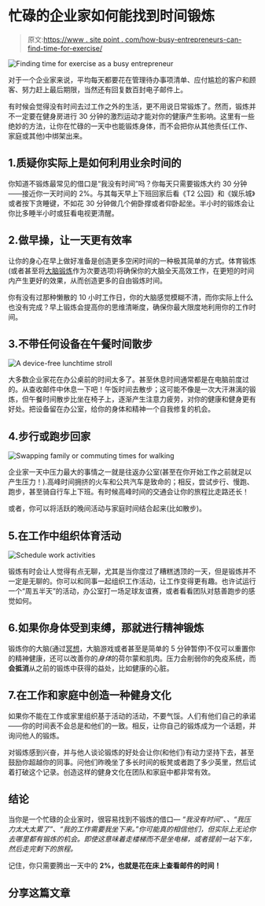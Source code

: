 # 忙碌的企业家如何能找到时间锻炼

> 原文:[https://www . site point . com/how-busy-entrepreneurs-can-find-time-for-exercise/](https://www.sitepoint.com/how-busy-entrepreneurs-can-find-time-for-exercise/)

![Finding time for exercise as a busy entrepreneur](../Images/99231195c19868cc104647bacf23aaf2.png)

对于一个企业家来说，平均每天都要花在管理待办事项清单、应付尴尬的客户和顾客、努力赶上最后期限，当然还有回复数百封电子邮件上。

有时候会觉得没有时间去过工作之外的生活，更不用说日常锻炼了。然而，锻炼并不一定要在健身房进行 30 分钟的激烈运动才能对你的健康产生影响。这里有一些绝妙的方法，让你在忙碌的一天中也能锻炼身体，而不会把你从其他责任(工作、家庭或其他)中绑架出来。

## 1.质疑你实际上是如何利用业余时间的

你知道不锻炼最常见的借口是“我没有时间”吗？你每天只需要锻炼大约 30 分钟——接近你一天时间的 2%。与其每天早上下班回家后看《T2 公园》和《娱乐城》或者按下贪睡键，不如花 30 分钟做几个俯卧撑或者仰卧起坐。半小时的锻炼会让你比多睡半小时或狂看电视更清醒。

## 2.做早操，让一天更有效率

让你的身心在早上做好准备是创造更多空闲时间的一种极其简单的方式。体育锻炼(或者甚至将[大脑锻炼](https://www.sitepoint.com/8-brain-warm-up-exercises-for-mental-clarity-in-the-morning/)作为次要选项)将确保你的大脑全天高效工作，在更短的时间内产生更好的效果，从而创造更多的自由锻炼时间。

你有没有过那种懒散的 10 小时工作日，你的大脑感觉模糊不清，而你实际上什么也没有完成？早上锻炼会提高你的思维清晰度，确保你最大限度地利用你的工作时间。

## 3.不带任何设备在午餐时间散步

![A device-free lunchtime stroll](../Images/85cdfd8c1df99d43b028da6e365a8b71.png)

大多数企业家花在办公桌前的时间太多了。甚至休息时间通常都是在电脑前度过的。从查收邮件中休息一下吧！午饭时间去散步；这可能不像是一次大汗淋漓的锻炼，但午餐时间散步比坐在椅子上，逐渐产生注意力疲劳，对你的健康和健身更有好处。把设备留在办公室，给你的身体和精神一个自我修复的机会。

## 4.步行或跑步回家

![Swapping family or commuting times for walking](../Images/8159fec420a0342785d5641d017d7d4d.png)

企业家一天中压力最大的事情之一就是往返办公室(甚至在你开始工作之前就足以产生压力！).高峰时间拥挤的火车和公共汽车是致命的；相反，尝试步行、慢跑、跑步，甚至骑自行车上下班。有时候高峰时间的交通会让你的旅程比走路还长！

或者，你可以将活跃的晚间活动与家庭时间结合起来(比如散步)。

## 5.在工作中组织体育活动

![Schedule work activities](../Images/1051bc60b4452f2a4dd82f646953ea7a.png)

锻炼有时会让人觉得有点无聊，尤其是当你度过了糟糕透顶的一天，但是锻炼并不一定是无聊的。你可以和同事一起组织工作活动，让工作变得更有趣。也许试运行一个“周五半天”的活动，办公室打一场足球友谊赛，或者看看团队对慈善跑步的感觉如何。

## 6.如果你身体受到束缚，那就进行精神锻炼

锻炼你的大脑(通过[冥想](https://www.sitepoint.com/the-entrepreneurs-quickstart-guide-to-mindfulness-meditation/)，大脑游戏或者甚至是简单的 5 分钟暂停)不仅可以重置你的精神健康，还可以改善你的*身体*的荷尔蒙和肌肉。压力会削弱你的免疫系统，而**会抵消**从之前的锻炼中获得的益处，比如健康的心脏。

## 7.在工作和家庭中创造一种健身文化

如果你不能在工作或家里组织基于活动的活动，不要气馁。人们有他们自己的承诺——你的时间表不会总是和他们的一致。相反，让你自己的锻炼成为一个话题，并询问他人的锻炼。

对锻炼感到兴奋，并与他人谈论锻炼的好处会让你(和他们)有动力坚持下去，甚至鼓励你超越你的同事。问他们昨晚坐了多长时间的板凳或者跑了多少英里，然后试着打破这个记录。创造这样的健身文化在团队和家庭中都非常有效。

## 结论

当你是一个忙碌的企业家时，很容易找到不锻炼的借口— *“我没有时间”*、*、“我压力太大太累了”*、*“我的工作需要我坐下来。”你可能真的相信他们，但实际上无论你去哪里都有锻炼的机会。即使这意味着走楼梯而不是坐电梯，或者提前一站下车，然后走完剩下的旅程。*

记住，你只需要腾出一天中的 **2%，也就是花在床上查看邮件的时间！**

## 分享这篇文章